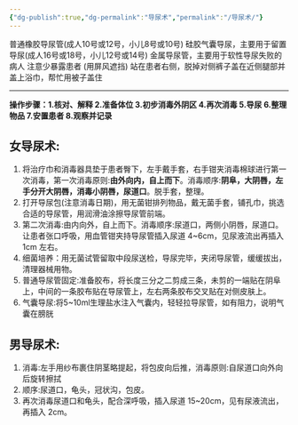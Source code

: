 ```yaml
---
{"dg-publish":true,"dg-permalink":"导尿术","permalink":"/导尿术/"}
---
```


普通橡胶导尿管(成人10号或12号，小儿8号或10号)
硅胶气囊导尿，主要用于留置导尿(成人16号或18号，小儿12号或14号)
金属导尿管，主要用于软性导尿失败的病人
注意少暴露患者 (用屏风遮挡)
站在患者右侧，脱掉对侧裤子盖在近侧腿部并盖上浴巾，帮忙用被子盖住

---
**操作步骤：1.核对、解释 2.准备体位 3.初步消毒外阴区 4.再次消毒 5.导尿 6.整理物品 7.安置患者 8.观察并记录**
## 女导尿术:
1. 将治疗巾和消毒器具垫于患者臀下，左手戴手套，右手钳夹消毒棉球进行第一次消毒，第一次消毒原则:**由外向内，自上而下**。消毒顺序:**阴阜，大阴唇，左手分开大阴唇，消毒小阴唇，尿道口**。脱手套，整理。
2. 打开导尿包(注意消毒日期)，用无菌钳排列物品，戴无菌手套，铺孔巾，挑选合适的导尿管，用润滑油涂擦导尿管前端。
3. 第二次消毒:由内向外，自上而下。消毒顺序:尿道口，两侧小阴唇，尿道口。让患者张口呼吸，用血管钳夹持导尿管插入尿道 4~6cm，见尿液流出再插入 1cm 左右。
4. 细菌培养：用无菌试管留取中段尿送检，导尿完毕，夹闭导尿管，缓缓拔出，清理器械用物。
5. 普通导尿管固定:准备胶布，将长度三分之二剪成三条，未剪的一端贴在阴阜上，中间的一条胶布贴在导尿管上，左右两条胶布交叉贴在对侧皮肤上。
6. 气囊导尿:将5~10ml生理盐水注入气囊内，轻轻拉导尿管，如有阻力，说明气囊在膀胱
## 男导尿术:
1. 消毒:左手用纱布裹住阴茎略提起，将包皮向后推，消毒原则:自尿道口向外向后旋转擦拭
2. 顺序:尿道口，龟头，冠状沟，包皮。
3. 再次消毒尿道口和龟头，配合深呼吸，插入尿道 15~20cm，见有尿液流出，再插入 2cm。